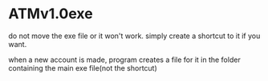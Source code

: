# ATMv1.0exe
do not move the exe file or it won't work. simply create a shortcut to it if you want.

when a new account is made, program creates a file for it in the folder containing the main exe file(not the shortcut)
